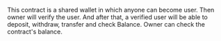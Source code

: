 This contract is a shared wallet in which anyone can become user.
Then owner will verify the user. And after that, a verified user
will be able to deposit, withdraw, transfer and check Balance.
Owner can check the contract's balance.
